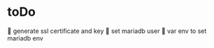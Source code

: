 # toDo

:radio_button: generate ssl certificate and key
:radio_button: set mariadb user
:radio_button: var env to set mariadb env
